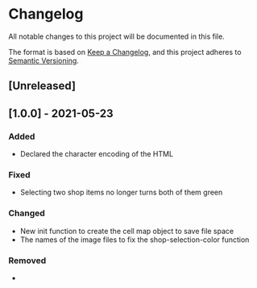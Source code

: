 # Changelog
All notable changes to this project will be documented in this file.

The format is based on [Keep a Changelog](https://keepachangelog.com/en/1.0.0/),
and this project adheres to [Semantic Versioning](https://semver.org/spec/v2.0.0.html).

## [Unreleased]

## [1.0.0] - 2021-05-23
### Added
- Declared the character encoding of the HTML

### Fixed
- Selecting two shop items no longer turns both of them green

### Changed
- New init function to create the cell map object to save file space
- The names of the image files to fix the shop-selection-color function

### Removed
- 